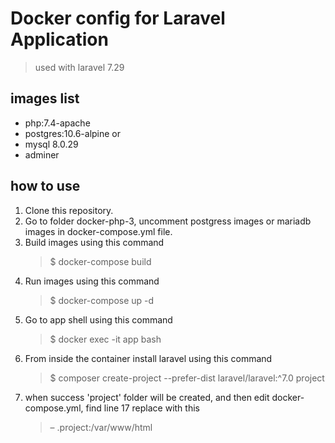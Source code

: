 # Docker config for Laravel Application

> used with laravel 7.29

## images list
- php:7.4-apache
- postgres:10.6-alpine or
- mysql 8.0.29
- adminer

## how to use

1. Clone this repository.
2. Go to folder docker-php-3, uncomment postgress images or mariadb images in docker-compose.yml file.
3. Build images using this command
   > $ docker-compose build
4. Run images using this command 
   > $ docker-compose up -d
5. Go to app shell using this command
   > $ docker exec -it app bash
6. From inside the container install laravel using this command
   > $ composer create-project --prefer-dist laravel/laravel:^7.0 project
7. when success 'project' folder will be created, and then edit docker-compose.yml, find line 17 replace with this
   > &ndash; .project:/var/www/html
